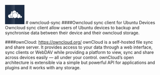 
<img src="https://github.com/dubstar-04/owncloud-sync/blob/master/Owncloud-Sync/Owncloud-Sync/Owncloud-Sync.png?raw=true" width="64">
# owncloud-sync
####Owncloud sync client for Ubuntu Devices
Owncloud sync client allow users of Ubuntu devices to backup and synchronise data between their device and their owncloud storage. 

####ownCloud: https://owncloud.org/
ownCloud is a self-hosted file sync and share server. It provides access to your data through a web interface, sync clients or WebDAV while providing a platform to view, sync and share across devices easily — all under your control. ownCloud’s open architecture is extensible via a simple but powerful API for applications and plugins and it works with any storage.

